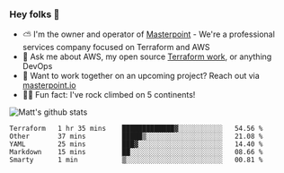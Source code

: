 

### Hey folks 👋

- ⛅️ I'm the owner and operator of [Masterpoint](https://masterpoint.io) - We're a professional services company focused on Terraform and AWS
- 💬 Ask me about AWS, my open source [Terraform work](https://github.com/masterpointio?q=terraform&type=&language=hcl), or anything DevOps
- 🔨 Want to work together on an upcoming project? Reach out via [masterpoint.io](https://masterpoint.io)
- 🧗‍♂️ Fun fact: I've rock climbed on 5 continents! 


![Matt's github stats](https://github-readme-stats.vercel.app/api?username=Gowiem&count_private=true&theme=cobalt&show_icons=true)

<!--START_SECTION:waka-->
```text
Terraform   1 hr 35 mins    █████████████▓░░░░░░░░░░░   54.56 % 
Other       37 mins         █████▒░░░░░░░░░░░░░░░░░░░   21.08 % 
YAML        25 mins         ███▓░░░░░░░░░░░░░░░░░░░░░   14.40 % 
Markdown    15 mins         ██░░░░░░░░░░░░░░░░░░░░░░░   08.66 % 
Smarty      1 min           ▒░░░░░░░░░░░░░░░░░░░░░░░░   00.81 % 
```
<!--END_SECTION:waka-->
